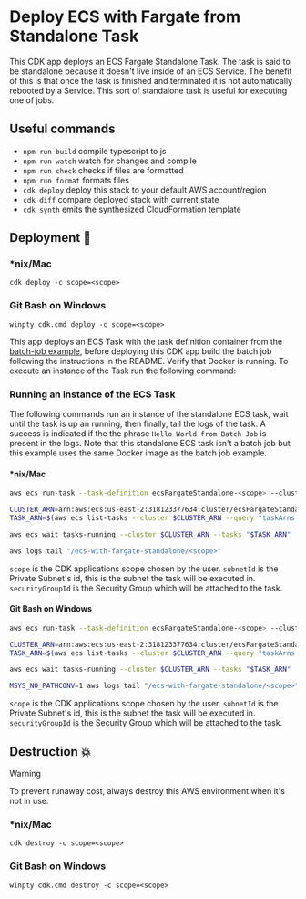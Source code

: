 # Deploy ECS with Fargate from Standalone Task

This CDK app deploys an ECS Fargate Standalone Task. The task is said to be standalone because it doesn't live inside of an ECS Service. The benefit of this is that once the task is finished and terminated it is not automatically rebooted by a Service. This sort of standalone task is useful for executing one of jobs.

## Useful commands

- `npm run build` compile typescript to js
- `npm run watch` watch for changes and compile
- `npm run check` checks if files are formatted
- `npm run format` formats files
- `cdk deploy` deploy this stack to your default AWS account/region
- `cdk diff` compare deployed stack with current state
- `cdk synth` emits the synthesized CloudFormation template

## Deployment :rocket:

### \*nix/Mac

```console
cdk deploy -c scope=<scope>
```

### Git Bash on Windows

```console
winpty cdk.cmd deploy -c scope=<scope>
```

This app deploys an ECS Task with the task definition container from the [batch-job example](../batch-job-script/), before deploying this CDK app build the batch job following the instructions in the README. Verify that Docker is running. To execute an instance of the Task run the following command:

### Running an instance of the ECS Task

The following commands run an instance of the standalone ECS task, wait until the task is up an running, then finally, tail the logs of the task. A success is indicated if the the phrase `Hello World from Batch Job` is present in the logs. Note that this standalone ECS task isn't a batch job but this example uses the same Docker image as the batch job example.

#### \*nix/Mac

```Bash
aws ecs run-task --task-definition ecsFargateStandalone-<scope> --cluster ecsFargateStandalone-<scope> --network-configuration "awsvpcConfiguration={subnets=['<subnetId>'],securityGroups=['<securityGroupId>']}" --launch-type FARGATE

CLUSTER_ARN=arn:aws:ecs:us-east-2:318123377634:cluster/ecsFargateStandalone-<scope>
TASK_ARN=$(aws ecs list-tasks --cluster $CLUSTER_ARN --query "taskArns[0]" --output text)

aws ecs wait tasks-running --cluster $CLUSTER_ARN --tasks "$TASK_ARN"

aws logs tail "/ecs-with-fargate-standalone/<scope>"
```

`scope` is the CDK applications scope chosen by the user.
`subnetId` is the Private Subnet's id, this is the subnet the task will be executed in.
`securityGroupId` is the Security Group which will be attached to the task.

#### Git Bash on Windows

```Bash
aws ecs run-task --task-definition ecsFargateStandalone-<scope> --cluster ecsFargateStandalone-<scope> --network-configuration "awsvpcConfiguration={subnets=['<subnetId>'],securityGroups=['<securityGroupId>']}" --launch-type FARGATE

CLUSTER_ARN=arn:aws:ecs:us-east-2:318123377634:cluster/ecsFargateStandalone-<scope>
TASK_ARN=$(aws ecs list-tasks --cluster $CLUSTER_ARN --query "taskArns[0]" --output text)

aws ecs wait tasks-running --cluster $CLUSTER_ARN --tasks "$TASK_ARN"

MSYS_NO_PATHCONV=1 aws logs tail "/ecs-with-fargate-standalone/<scope>"
```

`scope` is the CDK applications scope chosen by the user.
`subnetId` is the Private Subnet's id, this is the subnet the task will be executed in.
`securityGroupId` is the Security Group which will be attached to the task.

## Destruction :boom:

> [!WARNING]
> To prevent runaway cost, always destroy this AWS environment when it's not in use.

### \*nix/Mac

```console
cdk destroy -c scope=<scope>
```

### Git Bash on Windows

```console
winpty cdk.cmd destroy -c scope=<scope>
```
